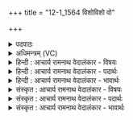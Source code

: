 +++
title = "12-1_1564 विशोविशो वो"

+++
<details><summary>पदपाठः</summary>

वि꣣शो꣡वि꣢शः। वि꣣शः꣢। वि꣣शः। वः। अ꣡ति꣢꣯थिम्। वा꣣जय꣡न्तः꣢। पु꣣रु। प्रिय꣢म्। पु꣣रु। प्रिय꣢म्। अ꣣ग्नि꣢म्। वः꣣। दु꣡र्य꣢꣯म्। दुः। य꣣म्। व꣡चः꣢꣯। स्तु꣢षे꣢। शू꣣ष꣡स्य꣢। म꣡न्म꣢꣯भिः। १५६४।
</details>

<details><summary>अधिमन्त्रम् (VC)</summary>

- अग्निः
- गोपवन आत्रेयः
- आनुष्टुभः प्रगाथः
- गान्धारः
</details>

<details><summary>हिन्दी : आचार्य रामनाथ वेदालंकार - विषयः</summary>

प्रथम मन्त्र की व्याख्या पूर्वार्चिक में ८७ क्रमाङ्क पर परमात्मा के विषय में की जा चुकी है। यहाँ यज्ञाग्नि का वर्णन करते हैं।
</details>

<details><summary>हिन्दी : आचार्य रामनाथ वेदालंकार - पदार्थः</summary>

पदार्थान्वयभाषाः -  हे मित्रो ! (वाजयन्तः) बल,आरोग्य और आध्यात्मिक ऐश्वर्य की कामना करते हुए (वः) तुम (विशः विशः) प्रत्येक मनुष्य के (अतिथिम्) अतिथि के समान सत्कार करने योग्य, (पुरुप्रियम्) बहुत प्यारे, (वः) तुम्हें (दुर्यम्) घर के समान शरण देनेवाले (अग्निम्) यज्ञाग्नि के प्रति (वचः) वचन को प्रेरित करो। मैं भी (शूषस्य) बलवान् ज्ञानी परमेश्वर के रचे हुए (मन्मभिः) वेदमन्त्रों से,यज्ञाग्नि की (स्तुषे) स्तुति करता हूँ ॥१॥
</details>

<details><summary>हिन्दी : आचार्य रामनाथ वेदालंकार - भावार्थः</summary>

भावार्थभाषाः -  घर में आये हुए अतिथि के समान यज्ञाग्नि को आहुति देकर सबको सत्कार करना चाहिए ॥१॥
</details>

<details><summary>संस्कृत : आचार्य रामनाथ वेदालंकार - विषयः</summary>

तत्र प्रथमा ऋक् पूर्वार्चिके ८७ क्रमाङ्के परमात्मविषये व्याख्याता। अत्र यज्ञाग्निर्वर्ण्यते।
</details>

<details><summary>संस्कृत : आचार्य रामनाथ वेदालंकार - पदार्थः</summary>

पदार्थान्वयभाषाः -  हे सखायः ! (वाजयन्तः) बलम् आरोग्यम् आध्यात्मिकमैश्वर्यं च कायमानाः (वः) यूयम्(विशः विशः) मनुष्यस्य मनुष्यस्य (अतिथिम्) अतिथिवत् सत्करणीयम्, (पुरुप्रियम्) बहुप्रीणयितारम् (वः) युष्माकम् (दुर्यम्) गृहवत् शरणभूतम् (अग्निम्) यज्ञाग्निं प्रति, (वचः) वचनं प्रेरयतेति शेषः। अहमपि (शूषस्य) बलिनो ज्ञानवन्तः परमेश्वरस्य (मन्मभिः) वेदमन्त्रैः,यज्ञाग्निम् (स्तुषे) स्तौमि ॥१॥
</details>

<details><summary>संस्कृत : आचार्य रामनाथ वेदालंकार - भावार्थः</summary>

भावार्थभाषाः -  गृहागतोऽतिथिरिव यज्ञाग्निराहुतिप्रदानेन सर्वैः सत्करणीयः ॥१॥
</details>